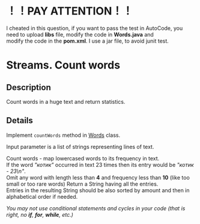 # ！！PAY ATTENTION！！ 
I cheated in this question, if you want to pass the test in AutoCode, you need to upload **libs** file, modify the code in **Words.java** and  
modify the code in  the **pom.xml**. I use a jar file, to avoid junit test.


# Streams. Count words

## Description
Count words in a huge text and return statistics.

## Details
Implement `countWords` method in [Words](src/main/java/com/efimchick/ifmo/streams/countwords/Words.java) class.

Input parameter is a list of strings representing lines of text.

Count words - map lowercased words to its frequency in text.\
If the word *"котик"* occurred in text 23 times then its entry would be *"котик - 23\n"*.\
Omit any word with length less than **4** and frequency less than **10** (like too small or too rare words)
Return a String having all the entries.\
Entries in the resulting String should be also sorted by amount and then in alphabetical order if needed.

*You may not use conditional statements and cycles in your code (that is right, no **if**, **for**, **while**, etc.)*
